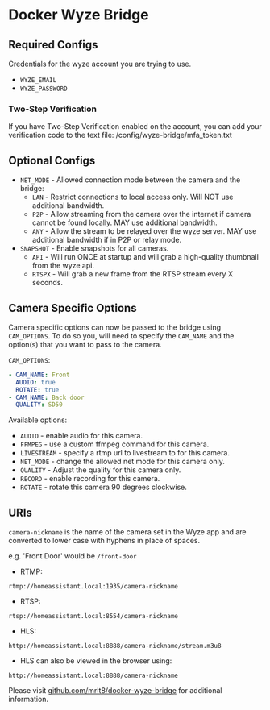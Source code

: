 # Docker Wyze Bridge

## Required Configs

Credentials for the wyze account you are trying to use.

- `WYZE_EMAIL`
- `WYZE_PASSWORD`

### Two-Step Verification

If you have Two-Step Verification enabled on the account, you can add your verification code to the text file: /config/wyze-bridge/mfa_token.txt

## Optional Configs

- `NET_MODE` - Allowed connection mode between the camera and the bridge:
  - `LAN` - Restrict connections to local access only. Will NOT use additional bandwidth.
  - `P2P` - Allow streaming from the camera over the internet if camera cannot be found locally. MAY use additional bandwidth.
  - `ANY` - Allow the stream to be relayed over the wyze server. MAY use additional bandwidth if in P2P or relay mode.
- `SNAPSHOT` - Enable snapshots for all cameras.
  - `API` - Will run ONCE at startup and will grab a high-quality thumbnail from the wyze api.
  - `RTSPX` - Will grab a new frame from the RTSP stream every X seconds.

## Camera Specific Options

Camera specific options can now be passed to the bridge using `CAM_OPTIONS`. To do so you, will need to specify the `CAM_NAME` and the option(s) that you want to pass to the camera.

`CAM_OPTIONS`:

```YAML
- CAM_NAME: Front
  AUDIO: true
  ROTATE: true
- CAM_NAME: Back door
  QUALITY: SD50
```

Available options:

- `AUDIO` - enable audio for this camera.
- `FFMPEG` - use a custom ffmpeg command for this camera.
- `LIVESTREAM` - specify a rtmp url to livestream to for this camera.
- `NET_MODE` - change the allowed net mode for this camera only.
- `QUALITY` - Adjust the quality for this camera only.
- `RECORD` - enable recording for this camera.
- `ROTATE` - rotate this camera 90 degrees clockwise.

## URIs

`camera-nickname` is the name of the camera set in the Wyze app and are converted to lower case with hyphens in place of spaces.

e.g. 'Front Door' would be `/front-door`

- RTMP:

```
rtmp://homeassistant.local:1935/camera-nickname
```

- RTSP:

```
rtsp://homeassistant.local:8554/camera-nickname
```

- HLS:

```
http://homeassistant.local:8888/camera-nickname/stream.m3u8
```

- HLS can also be viewed in the browser using:

```
http://homeassistant.local:8888/camera-nickname
```

Please visit [github.com/mrlt8/docker-wyze-bridge](https://github.com/mrlt8/docker-wyze-bridge) for additional information.
